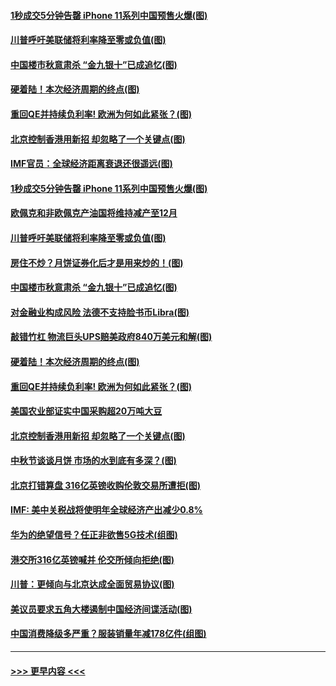 #### [1秒成交5分钟告罄 iPhone 11系列中国预售火爆(图)](../pages/p5/907373.md?t=09142255) 
#### [川普呼吁美联储将利率降至零或负值(图)](../pages/p5/907303.md?t=09142255) 
#### [中国楼市秋意肃杀 “金九银十”已成追忆(图)](../pages/p5/907275.md?t=09142255) 
#### [硬着陆！本次经济周期的终点(图)](../pages/p5/907268.md?t=09142255) 
#### [重回QE并持续负利率! 欧洲为何如此紧张？(图)](../pages/p5/907269.md?t=09142255) 
#### [北京控制香港用新招 却忽略了一个关键点(图)](../pages/p5/907256.md?t=09142255) 
#### [IMF官员：全球经济距离衰退还很遥远(图)](../pages/p5/907377.md?t=09142255) 
#### [1秒成交5分钟告罄 iPhone 11系列中国预售火爆(图)](../pages/p5/907373.md?t=09142255) 
#### [欧佩克和非欧佩克产油国将维持减产至12月](../pages/p5/907339.md?t=09142255) 
#### [川普呼吁美联储将利率降至零或负值(图)](../pages/p5/907303.md?t=09142255) 
#### [房住不炒？月饼证券化后才是用来炒的！(图)](../pages/p5/907337.md?t=09142255) 
#### [中国楼市秋意肃杀 “金九银十”已成追忆(图)](../pages/p5/907275.md?t=09142255) 
#### [对金融业构成风险 法德不支持脸书币Libra(图)](../pages/p5/907312.md?t=09142255) 
#### [敲错竹杠 物流巨头UPS赔美政府840万美元和解(图)](../pages/p5/907308.md?t=09142255) 
#### [硬着陆！本次经济周期的终点(图)](../pages/p5/907268.md?t=09142255) 
#### [重回QE并持续负利率! 欧洲为何如此紧张？(图)](../pages/p5/907269.md?t=09142255) 
#### [美国农业部证实中国采购超20万吨大豆](../pages/p5/907287.md?t=09142255) 
#### [北京控制香港用新招 却忽略了一个关键点(图)](../pages/p5/907256.md?t=09142255) 
#### [中秋节谈谈月饼 市场的水到底有多深？(图)](../pages/p5/907241.md?t=09142255) 
#### [北京打错算盘 316亿英镑收购伦敦交易所遭拒(图)](../pages/p5/907236.md?t=09142255) 
#### [IMF: 美中关税战将使明年全球经济产出减少0.8%](../pages/p5/907233.md?t=09142255) 
#### [华为的绝望信号？任正非欲售5G技术(组图)](../pages/p5/907155.md?t=09142255) 
#### [港交所316亿英镑喊并 伦交所倾向拒绝(图)](../pages/p5/907207.md?t=09142255) 
#### [川普：更倾向与北京达成全面贸易协议(图)](../pages/p5/907211.md?t=09142255) 
#### [美议员要求五角大楼遏制中国经济间谍活动(图)](../pages/p5/907199.md?t=09142255) 
#### [中国消费降级多严重？服装销量年减178亿件(组图)](../pages/p5/907157.md?t=09142255) 

----
#### [ >>> 更早内容 <<< ](../indexes/p5-earlier.md)
